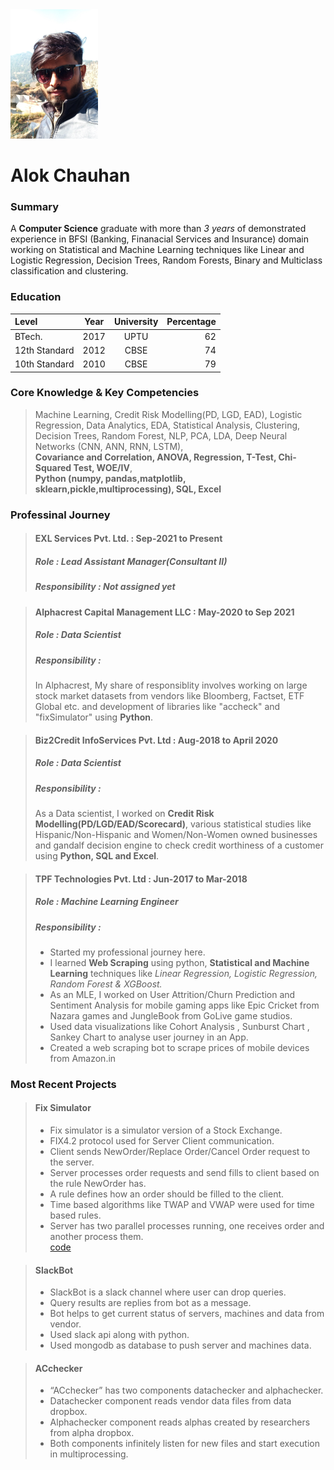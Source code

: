 <div><kbd><img src="Image.png"/></kbd></div>

# Alok Chauhan


### Summary
A **Computer Science** graduate with more than *3 years* of demonstrated experience in BFSI (Banking, Finanacial Services and Insurance) domain working on Statistical and Machine Learning techniques like Linear and Logistic Regression, Decision Trees, Random Forests, Binary and Multiclass classification and clustering. 

### Education

| Level     |     Year    | University    | Percentage|
| :---        |    :----:   |   :----:      |       ---:|
| BTech.      |     2017    | UPTU   |   62   |
| 12th Standard|   2012     | CBSE   |   74   |
| 10th Standard|   2010     | CBSE   |   79   |

### Core Knowledge & Key Competencies 
> Machine Learning, Credit Risk Modelling(PD, LGD, EAD), Logistic Regression, Data Analytics, EDA, Statistical Analysis, Clustering, Decision Trees, Random Forest, NLP, PCA, LDA, Deep Neural Networks (CNN, ANN, RNN, LSTM),<br>**Covariance and Correlation, ANOVA, Regression, T-Test, Chi-Squared Test, WOE/IV**,  <br>**Python (numpy, pandas,matplotlib, sklearn,pickle,multiprocessing), SQL, Excel**

### Professinal Journey

> #### EXL Services Pvt. Ltd. : **Sep-2021 to Present**
> ##### Role : Lead Assistant Manager(Consultant II)
> ##### Responsibility : Not assigned yet

> #### Alphacrest Capital Management LLC : **May-2020 to Sep 2021**
> ##### Role : Data Scientist
> ##### Responsibility : 
> In Alphacrest, My share of responsiblity involves working on large stock market datasets from vendors like Bloomberg, Factset, ETF Global etc. and development of libraries like "accheck" and "fixSimulator" using **Python**.

> #### Biz2Credit InfoServices Pvt. Ltd : **Aug-2018 to April 2020**
> ##### Role : Data Scientist
> ##### Responsibility :
> As a Data scientist,  I worked on **Credit Risk Modelling(PD/LGD/EAD/Scorecard)**, various statistical studies like Hispanic/Non-Hispanic and Women/Non-Women owned businesses and gandalf decision engine to check credit worthiness of a customer using **Python, SQL and Excel**.

> #### TPF Technologies Pvt. Ltd : **Jun-2017 to Mar-2018**
> ##### Role : Machine Learning Engineer
> ##### Responsibility :
> * Started my professional journey here.
> * I learned **Web Scraping** using python, **Statistical and Machine Learning** techniques like *Linear Regression, Logistic Regression, Random Forest & XGBoost.*
> * As an MLE, I worked on User Attrition/Churn Prediction and Sentiment Analysis for mobile gaming apps like Epic Cricket from Nazara games and JungleBook from GoLive game studios.
> * Used data visualizations like Cohort Analysis , Sunburst Chart , Sankey Chart to analyse user journey in an App.
> * Created a web scraping bot to scrape prices of mobile devices from Amazon.in

### Most Recent Projects
> #### Fix Simulator
> * Fix simulator is a simulator version of a Stock Exchange.         
> * FIX4.2 protocol used for Server Client communication.           
> * Client sends NewOrder/Replace Order/Cancel Order request to the server.         
> * Server processes order requests and send fills to client based on the rule NewOrder has.       
> * A rule defines how an order should be filled to the client.      
> * Time based algorithms like TWAP and VWAP were used for time based rules.      
> * Server has two parallel processes running, one receives order and another process them.   
> [code](https://github.com/imAllok/simulator)

> #### SlackBot
>  * SlackBot is a slack channel where user can drop queries.
>  * Query results are replies from bot as a message.
>  * Bot helps to get current status of servers, machines and data from vendor.
>  * Used slack api along with python.
>  * Used mongodb as database to push server and machines data.

> #### ACchecker
> * “ACchecker” has two components datachecker and alphachecker. 
> * Datachecker component reads vendor data files from data dropbox.
> * Alphachecker component reads alphas created by researchers from alpha dropbox.
> * Both components infinitely listen for new files and start execution in multiprocessing.
